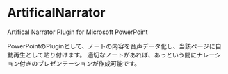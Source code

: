 # ArtificalNarrator
Artifical Narrator Plugin for Microsoft PowerPoint

PowerPointのPluginとして、ノートの内容を音声データ化し、当該ページに自動再生として貼り付けます。
適切なノートがあれば、あっという間にナレーション付きのプレゼンテーションが作成可能です。
